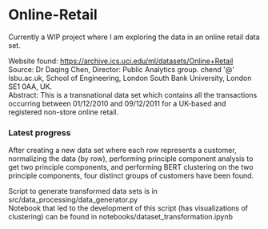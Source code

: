 # Online-Retail

Currently a WIP project where I am exploring the data in an online retail data set.  

Website found: https://archive.ics.uci.edu/ml/datasets/Online+Retail  
Source: Dr Daqing Chen, Director: Public Analytics group. chend '@' lsbu.ac.uk, School of Engineering, London South Bank University, London SE1 0AA, UK.  
Abstract: This is a transnational data set which contains all the transactions occurring between 01/12/2010 and 09/12/2011 for a UK-based and registered non-store online retail.  

### Latest progress  

After creating a new data set where each row represents a customer, normalizing the data (by row), performing principle component analysis to get two principle components, and performing BERT clustering on the two principle components, four distinct groups of customers have been found.  

Script to generate transformed data sets is in src/data_processing/data_generator.py  
Notebook that led to the development of this script (has visualizations of clustering) can be found in notebooks/dataset_transformation.ipynb  
